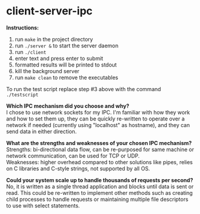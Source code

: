# client-server-ipc

**Instructions:**  
1. run `make` in the project directory
2. run `./server &` to start the server daemon
3. run `./client`
4. enter text and press enter to submit
5. formatted results will be printed to stdout
6. kill the background server
7. run `make clean` to remove the executables

To run the test script replace step #3 above with the command `./testscript`

**Which IPC mechanism did you choose and why?**  
I chose to use network sockets for my IPC. I'm familiar with how they work and
how to set them up, they can be quickly re-written to operate over a network
if needed (currently using "localhost" as hostname), and they can send data in
either direction.

**What are the strengths and weaknesses of your chosen IPC mechanism?**  
Strengths: bi-directional data flow, can be re-purposed for same machine or
network communication, can be used for TCP or UDP.  
Weaknesses: higher overhead compared to other solutions like pipes, relies on
C libraries and C-style strings, not supported by all OS.

**Could your system scale up to handle thousands of requests per second?**  
No, it is written as a single thread application and blocks until data is
sent or read. This could be re-written to implement other methods such as
creating child processes to handle requests or maintaining multiple file
descriptors to use with select statements.